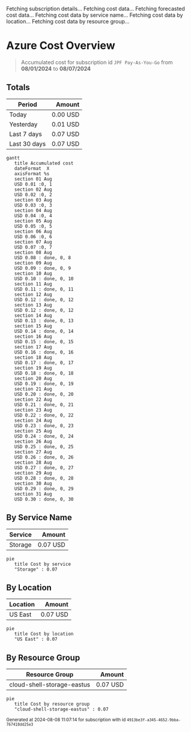 Fetching subscription details...
Fetching cost data...
Fetching forecasted cost data...
Fetching cost data by service name...
Fetching cost data by location...
Fetching cost data by resource group...
# Azure Cost Overview

> Accumulated cost for subscription id `JPF Pay-As-You-Go` from **08/01/2024** to **08/07/2024**

## Totals

|Period|Amount|
|---|---:|
|Today|0.00 USD|
|Yesterday|0.01 USD|
|Last 7 days|0.07 USD|
|Last 30 days|0.07 USD|

```mermaid
gantt
   title Accumulated cost
   dateFormat  X
   axisFormat %s
   section 01 Aug
   USD 0.01 :0, 1
   section 02 Aug
   USD 0.02 :0, 2
   section 03 Aug
   USD 0.03 :0, 3
   section 04 Aug
   USD 0.04 :0, 4
   section 05 Aug
   USD 0.05 :0, 5
   section 06 Aug
   USD 0.06 :0, 6
   section 07 Aug
   USD 0.07 :0, 7
   section 08 Aug
   USD 0.08 : done, 0, 8
   section 09 Aug
   USD 0.09 : done, 0, 9
   section 10 Aug
   USD 0.10 : done, 0, 10
   section 11 Aug
   USD 0.11 : done, 0, 11
   section 12 Aug
   USD 0.12 : done, 0, 12
   section 13 Aug
   USD 0.12 : done, 0, 12
   section 14 Aug
   USD 0.13 : done, 0, 13
   section 15 Aug
   USD 0.14 : done, 0, 14
   section 16 Aug
   USD 0.15 : done, 0, 15
   section 17 Aug
   USD 0.16 : done, 0, 16
   section 18 Aug
   USD 0.17 : done, 0, 17
   section 19 Aug
   USD 0.18 : done, 0, 18
   section 20 Aug
   USD 0.19 : done, 0, 19
   section 21 Aug
   USD 0.20 : done, 0, 20
   section 22 Aug
   USD 0.21 : done, 0, 21
   section 23 Aug
   USD 0.22 : done, 0, 22
   section 24 Aug
   USD 0.23 : done, 0, 23
   section 25 Aug
   USD 0.24 : done, 0, 24
   section 26 Aug
   USD 0.25 : done, 0, 25
   section 27 Aug
   USD 0.26 : done, 0, 26
   section 28 Aug
   USD 0.27 : done, 0, 27
   section 29 Aug
   USD 0.28 : done, 0, 28
   section 30 Aug
   USD 0.29 : done, 0, 29
   section 31 Aug
   USD 0.30 : done, 0, 30
```

## By Service Name

|Service|Amount|
|---|---:|
|Storage|0.07 USD|

```mermaid
pie
   title Cost by service
   "Storage" : 0.07
```

## By Location

|Location|Amount|
|---|---:|
|US East|0.07 USD|

```mermaid
pie
   title Cost by location
   "US East" : 0.07
```

## By Resource Group

|Resource Group|Amount|
|---|---:|
|cloud-shell-storage-eastus|0.07 USD|

```mermaid
pie
   title Cost by resource group
   "cloud-shell-storage-eastus" : 0.07
```

<sup>Generated at 2024-08-08 11:07:14 for subscription with id `4913be3f-a345-4652-9bba-767418dd25e3`</sup>
